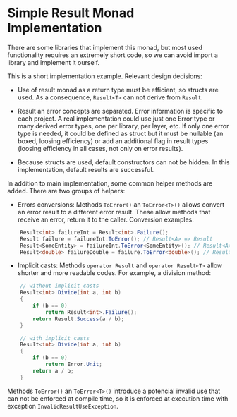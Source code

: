 # Simple Result Monad Implementation

There are some libraries that implement this monad,
but most used functionality requires an extremely short code,
so we can avoid import a library and implement it ourself.

This is a short implementation example. Relevant design decisions:

- Use of result monad as a return type must be efficient, so structs are used.
As a consequence, `Result<T>` can not derive from `Result`.

- Result an error concepts are separated.
Error information is specific to each project.
A real implementation could use just one Error type
or many derived error types, one per library, per layer, etc.
If only one error type is needed, it could be defined as struct
but it must be nullable (an boxed, loosing efficiency)
or add an additional flag in result types (loosing efficiency in all cases, not only on error results).

- Because structs are used, default constructors can not be hidden.
In this implementation, default results are successful.

In addition to main implementation, some common helper methods are added.
There are two groups of helpers:

- Errors conversions: Methods `ToError()` an `ToError<T>()` allows convert an error result to a
different error result. These allow methods that receive an error, return it to the caller.
Conversion examples:

``` C#
    Result<int> failureInt = Result<int>.Failure();
    Result failure = failureInt.ToError(); // Result<A> => Result
    Result<SomeEntity> = failureInt.ToError<SomeEntity>(); // Result<A> => Result<B>
    Result<double> failureDouble = failure.ToError<double>(); // Result => Result<A>
```

- Implicit casts: Methods `operator Result` and `operator Result<T>` allow shorter and more readable codes.
For example, a division method:

``` C#
    // without implicit casts
    Result<int> Divide(int a, int b)
    {
        if (b == 0)
            return Result<int>.Failure();
        return Result.Success(a / b);
    }

    // with implicit casts
    Result<int> Divide(int a, int b)
    {
        if (b == 0)
            return Error.Unit;
        return a / b;
    }
```

Methods `ToError()` an `ToError<T>()` introduce a potencial invalid use 
that can not be enforced at compile time,
so it is enforced at execution time with exception `InvalidResultUseException`.
